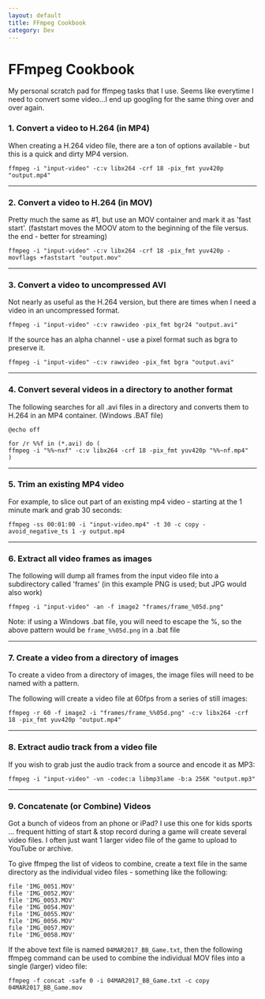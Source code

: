```yaml
---
layout: default
title: FFmpeg Cookbook
category: Dev
---
```


# FFmpeg Cookbook #

My personal scratch pad for ffmpeg tasks that I use.  Seems like everytime I need to convert some video...I end up googling for the same thing over and over again.

### 1. Convert a video to H.264 (in MP4) ###
When creating a H.264 video file, there are a ton of options available - but this is a quick and dirty MP4 version.

```Batchfile
ffmpeg -i "input-video" -c:v libx264 -crf 18 -pix_fmt yuv420p "output.mp4"
```

---

### 2. Convert a video to H.264 (in MOV) ###
Pretty much the same as #1, but use an MOV container and mark it as 'fast start'. (faststart moves the MOOV atom to the beginning of the file versus. the end - better for streaming)

```Batchfile
ffmpeg -i "input-video" -c:v libx264 -crf 18 -pix_fmt yuv420p -movflags +faststart "output.mov"
```

---

### 3. Convert a video to uncompressed AVI ###
Not nearly as useful as the H.264 version, but there are times when I need a video in an uncompressed format.

```Batchfile
ffmpeg -i "input-video" -c:v rawvideo -pix_fmt bgr24 "output.avi"
```

If the source has an alpha channel - use a pixel format such as bgra to preserve it.

```Batchfile
ffmpeg -i "input-video" -c:v rawvideo -pix_fmt bgra "output.avi"
```


---

### 4. Convert several videos in a directory to another format ###

The following searches for all .avi files in a directory and converts them to H.264 in an MP4 container. (Windows .BAT file)

```Batchfile
@echo off

for /r %%f in (*.avi) do (
ffmpeg -i "%%~nxf" -c:v libx264 -crf 18 -pix_fmt yuv420p "%%~nf.mp4"
)
```

---

### 5. Trim an existing MP4 video ###

For example, to slice out part of an existing mp4 video - starting at the 1 minute mark and grab 30 seconds:

```Batchfile
ffmpeg -ss 00:01:00 -i "input-video.mp4" -t 30 -c copy -avoid_negative_ts 1 -y output.mp4
```

---

### 6. Extract all video frames as images ###

The following will dump all frames from the input video file into a subdirectory called 'frames' (in this example PNG is used; but JPG would also work)

```Batchfile
ffmpeg -i "input-video" -an -f image2 "frames/frame_%05d.png"
```

Note: if using a Windows .bat file, you will need to escape the %, so the above pattern would be `frame_%%05d.png` in a .bat file

---

### 7. Create a video from a directory of images ###

To create a video from a directory of images, the image files will need to be named with a pattern.  

The following will create a video file at 60fps from a series of still images:

```Batchfile
ffmpeg -r 60 -f image2 -i "frames/frame_%%05d.png" -c:v libx264 -crf 18 -pix_fmt yuv420p "output.mp4"
```

---

### 8. Extract audio track from a video file ###

If you wish to grab just the audio track from a source and encode it as MP3:

```Batchfile
ffmpeg -i "input-video" -vn -codec:a libmp3lame -b:a 256K "output.mp3"
```

---

### 9. Concatenate (or Combine) Videos ###
Got a bunch of videos from an phone or iPad?  I use this one for kids sports ... frequent hitting of start & stop record during a game will create several video files.
I often just want 1 larger video file of the game to upload to YouTube or archive.

To give ffmpeg the list of videos to combine, create a text file in the same directory as the individual video files - something like the following:

```Batchfile
file 'IMG_0051.MOV'
file 'IMG_0052.MOV'
file 'IMG_0053.MOV'
file 'IMG_0054.MOV'
file 'IMG_0055.MOV'
file 'IMG_0056.MOV'
file 'IMG_0057.MOV'
file 'IMG_0058.MOV'
```

If the above text file is named `04MAR2017_BB_Game.txt`, then the following ffmpeg command can be used to combine the individual MOV files into a single (larger) video file:

```Batchfile
ffmpeg -f concat -safe 0 -i 04MAR2017_BB_Game.txt -c copy 04MAR2017_BB_Game.mov
```

